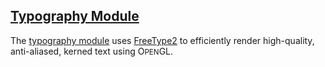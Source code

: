 ## [Typography Module][type]

The [typography module][type] uses [FreeType2][ft2] to efficiently render high-quality, anti-aliased, kerned text using O<small>PEN</small>GL.

[type]: util3d/type.html
[ft2]:  http://www.freetype.org/
